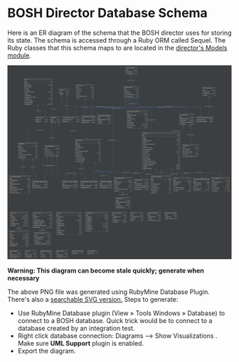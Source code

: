 # BOSH Director Database Schema

Here is an ER diagram of the schema that the BOSH director uses for
storing its state. The schema is accessed through a Ruby ORM called
Sequel. The Ruby classes that this schema maps to are located in the
[director's Models module](../../bosh-director/lib/bosh/director/models).

![ER diagram of BOSH director schema](bosh-db-diagram.png)

**Warning: This diagram can become stale quickly; generate when necessary**

The above PNG file was generated using RubyMine Database Plugin. There's also a [searchable SVG version.](bosh-db-diagram.png)
Steps to generate:

- Use RubyMine Database plugin (View » Tools Windows » Database) to connect to a BOSH database. Quick trick would be to connect to a database created by an integration test.
- Right click database connection: Diagrams --> Show Visualizations . Make sure **UML Support** plugin is enabled.
- Export the diagram.
